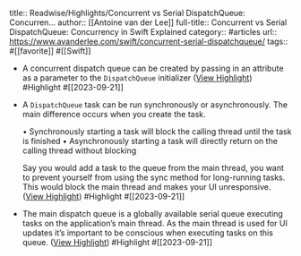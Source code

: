 title:: Readwise/Highlights/Concurrent vs Serial DispatchQueue: Concurren...
author:: [[Antoine van der Lee]]
full-title:: Concurrent vs Serial DispatchQueue: Concurrency in Swift Explained
category:: #articles
url:: https://www.avanderlee.com/swift/concurrent-serial-dispatchqueue/
tags:: #[[favorite]] #[[Swift]]
- A concurrent dispatch queue can be created by passing in an attribute as a parameter to the `DispatchQueue` initializer ([View Highlight](https://read.readwise.io/read/01havd2cd0ymhky8xa69y67qx8)) #Highlight #[[2023-09-21]]
- A `DispatchQueue` task can be run synchronously or asynchronously. The main difference occurs when you create the task.
  
  •   Synchronously starting a task will block the calling thread until the task is finished
  •   Asynchronously starting a task will directly return on the calling thread without blocking
  
  Say you would add a task to the queue from the main thread, you want to prevent yourself from using the sync method for long-running tasks. This would block the main thread and makes your UI unresponsive. ([View Highlight](https://read.readwise.io/read/01havd5bkwqhbxz1k8m7w14b5h)) #Highlight #[[2023-09-21]]
- The main dispatch queue is a globally available serial queue executing tasks on the application’s main thread. As the main thread is used for UI updates it’s important to be conscious when executing tasks on this queue. ([View Highlight](https://read.readwise.io/read/01havd5wtxtzd6xcfqdb3asav7)) #Highlight #[[2023-09-21]]